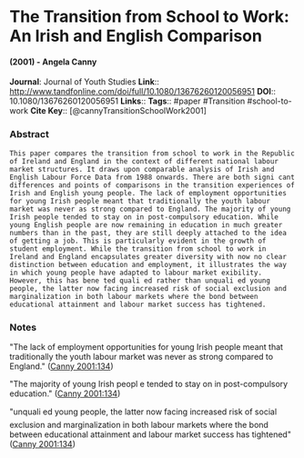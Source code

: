 # The Transition from School to Work: An Irish and English Comparison
#### (2001) - Angela Canny
**Journal**: Journal of Youth Studies
**Link**:: http://www.tandfonline.com/doi/full/10.1080/13676260120056951
**DOI**:: 10.1080/13676260120056951
**Links**:: 
**Tags**:: #paper #Transition #school-to-work 
**Cite Key**:: [@cannyTransitionSchoolWork2001]

### Abstract

```
This paper compares the transition from school to work in the Republic of Ireland and England in the context of different national labour market structures. It draws upon comparable analysis of Irish and English Labour Force Data from 1988 onwards. There are both signi cant differences and points of comparisons in the transition experiences of Irish and English young people. The lack of employment opportunities for young Irish people meant that traditionally the youth labour market was never as strong compared to England. The majority of young Irish people tended to stay on in post-compulsory education. While young English people are now remaining in education in much greater numbers than in the past, they are still deeply attached to the idea of getting a job. This is particularly evident in the growth of student employment. While the transition from school to work in Ireland and England encapsulates greater diversity with now no clear distinction between education and employment, it illustrates the way in which young people have adapted to labour market exibility. However, this has bene ted quali ed rather than unquali ed young people, the latter now facing increased risk of social exclusion and marginalization in both labour markets where the bond between educational attainment and labour market success has tightened.
```

### Notes

"The lack of employment opportunities for young Irish people meant that traditionally the youth labour market was never as strong compared to England." ([Canny 2001:134](zotero://open-pdf/library/items/I6DN3TZ8?page=2))

"The majority of young Irish peopl e tended to stay on in post-compulsory education." ([Canny 2001:134](zotero://open-pdf/library/items/I6DN3TZ8?page=2))

"unquali ed young people, the latter now facing increased risk of social exclusion and marginalization in both labour markets where the bond between educational attainment and labour market success has tightened" ([Canny 2001:134](zotero://open-pdf/library/items/I6DN3TZ8?page=2))